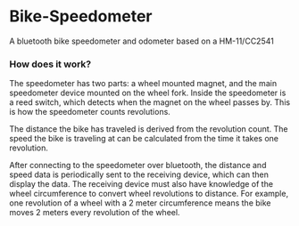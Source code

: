 # Bike-Speedometer
A bluetooth bike speedometer and odometer based on a HM-11/CC2541

### How does it work?

The speedometer has two parts: a wheel mounted magnet, and the main speedometer device mounted on the wheel fork. Inside the speedometer is a reed switch, which detects when the magnet on the wheel passes by. This is how the speedometer counts revolutions.

The distance the bike has traveled is derived from the revolution count. The speed the bike is traveling at can be calculated from the time it takes one revolution.

After connecting to the speedometer over bluetooth, the distance and speed data is periodically sent to the receiving device, which can then display the data. The receiving device must also have knowledge of the wheel circumference to convert wheel revolutions to distance. For example, one revolution of a wheel with a 2 meter circumference means the bike moves 2 meters every revolution of the wheel.
